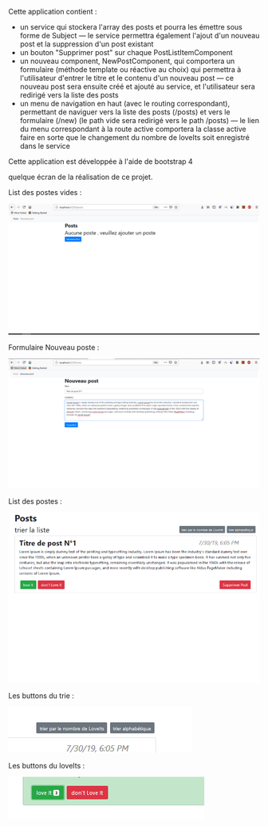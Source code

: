
Cette application contient : 
- un service qui stockera l'array des posts et pourra les émettre sous forme de Subject — le service permettra également l'ajout d'un nouveau post et la suppression d'un post existant
- un bouton "Supprimer post" sur chaque PostListItemComponent
- un nouveau component, NewPostComponent, qui comportera un formulaire (méthode template ou réactive au choix) qui permettra à l'utilisateur d'entrer le titre et le contenu d'un nouveau post — ce nouveau post sera ensuite créé et ajouté au service, et l'utilisateur sera redirigé vers la liste des posts
- un menu de navigation en haut (avec le routing correspondant), permettant de naviguer vers la liste des posts (/posts) et vers le formulaire (/new) (le path vide sera redirigé vers le path /posts) — le lien du menu correspondant à la route active comportera la classe active
    faire en sorte que le changement du nombre de loveIts soit enregistré dans le service
	
Cette application est développée à l'aide de bootstrap 4 

quelque écran de la réalisation de ce projet. 

List des postes vides : 

![List des postes vides](/images/listVidePosts.PNG)

Formulaire Nouveau poste : 

![Formulaire Nouveau poste](/images/nouveauPost.PNG)

List des postes : 

![List des postes](/images/listPosts.PNG)

Les buttons du trie : 

![Les buttons du trie](/images/triPost.PNG)

Les buttons du loveIts : 

![Les buttons du loveIts](/images/loveItsBadge.PNG)

